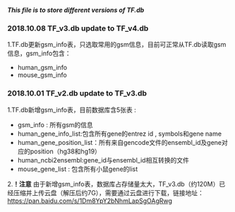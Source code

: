 ##### This file is to store different versions of TF.db

### 2018.10.08 TF_v3.db update to TF_v4.db
1.TF.db更新gsm_info表，只选取常用的gsm信息，目前可正常从TF.db读取gsm信息，gsm_info包含：
+ human_gsm_info
+ mouse_gsm_info


### 2018.10.01 TF_v2.db update to TF_v3.db
1.TF.db新增gsm_info表，目前数据库含5张表 : 
+ gsm_info : 所有gsm的信息
+ human_gene_info_list:包含所有gene的entrez id , symbols和gene name
+ human_gene_position_list：所有来自gencode文件的ensembl_id及gene对应的position（hg38和hg19）
+ human_ncbi2ensembl:gene_id与ensembl_id相互转换的文件
+ mouse_gene_list : 包含所有小鼠gene的list

2.**！注意** 由于新增gsm_info表，数据库占存储量太大，TF_v3.db（约120M）已经压缩并上传云盘（解压后约7G），需要通过云盘进行下载，链接地址：https://pan.baidu.com/s/1Dm8YpY2bNhmLapSgOAgRwg

